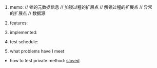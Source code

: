 1. memo:
// 锁的元数据信息
// 加锁过程的扩展点
// 解锁过程的扩展点
// 异常的扩展点
// 数据源


2. features:


3. implemented:

4. test schedule:

5. what problems have I meet
  - how to test private method: [sloved](https://stackoverflow.com/questions/34571/how-do-i-test-a-class-that-has-private-methods-fields-or-inner-classes)